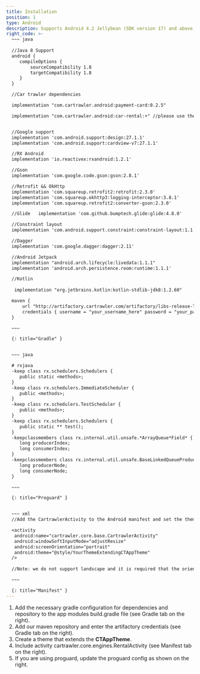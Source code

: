 ```yaml
---
title: Installation
position: 1
type: Android
description: Supports Android 4.2 Jellybean (SDK version 17) and above
right_code: >-
  ~~~ java
  
  //Java 8 Support
  android {
     compileOptions {
         sourceCompatibility 1.8
         targetCompatibility 1.8
     }
  }

  //Car trawler dependencies

  implementation "com.cartrawler.android:payment-card:0.2.5"

  implementation "com.cartrawler.android:car-rental:+" //please use the version number sent to you by the CT team


  //Google support
  implementation 'com.android.support:design:27.1.1'
  implementation 'com.android.support:cardview-v7:27.1.1'

  //RX Android
  implementation 'io.reactivex:rxandroid:1.2.1'

  //Gson
  implementation 'com.google.code.gson:gson:2.8.1'

  //Retrofit && OkHttp
  implementation 'com.squareup.retrofit2:retrofit:2.3.0'
  implementation 'com.squareup.okhttp3:logging-interceptor:3.8.1'
  implementation 'com.squareup.retrofit2:converter-gson:2.3.0'

  //Glide   implementation 'com.github.bumptech.glide:glide:4.8.0'

  //Constraint layout
  implementation 'com.android.support.constraint:constraint-layout:1.1.2'

  //Dagger
  implementation 'com.google.dagger:dagger:2.11'

  //Android Jetpack
  implementation "android.arch.lifecycle:livedata:1.1.1"
  implementation 'android.arch.persistence.room:runtime:1.1.1'

  //Kotlin
  
   implementation "org.jetbrains.kotlin:kotlin-stdlib-jdk8:1.2.60"

  maven {
      url "http://artifactory.cartrawler.com/artifactory/libs-release-local"
      credentials { username = "your_username_here" password = "your_password_here" }
  }

  ~~~

  {: title="Gradle" }


  ~~~ java

  # rxjava
  -keep class rx.schedulers.Schedulers {
     public static <methods>;
  }
  -keep class rx.schedulers.ImmediateScheduler {
     public <methods>;
  }
  -keep class rx.schedulers.TestScheduler {
     public <methods>;
  }
  -keep class rx.schedulers.Schedulers {
     public static ** test();
  }
  -keepclassmembers class rx.internal.util.unsafe.*ArrayQueue*Field* {
     long producerIndex;
     long consumerIndex;
  }
  -keepclassmembers class rx.internal.util.unsafe.BaseLinkedQueueProducerNodeRef {
     long producerNode;
     long consumerNode;
  }

  ~~~

  {: title="Proguard" }


  ~~~ xml
  //Add the CartrawlerActivity to the Android manifest and set the theme as the theme created in the previous step.  See example below:

  <activity 
   android:name="cartrawler.core.base.CartrawlerActivity"
   android:windowSoftInputMode="adjustResize"
   android:screenOrientation="portrait"
   android:theme="@style/YourThemeExtendingCTAppTheme"
  />
  
  //Note: we do not support landscape and it is required that the orientation is fixed to portrait

  ~~~

  {: title="Manifest" }
---
```



1. Add the necessary gradle configuration for dependencies and repository to the app modules build.gradle file (see Gradle tab on the right).
2. Add our maven repository and enter the artifactory credentials (see Gradle tab on the right).
3. Create a theme that extends the **CTAppTheme**.
4. Include activity cartrawler.core.engines.RentalActivity (see Manifest tab on the right).
5. If you are using proguard, update the proguard config as shown on the right.
